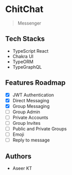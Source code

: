 # ChitChat

> Messenger

## Tech Stacks

- TypeScript React
- Chakra UI
- TypeORM
- TypeGraphQL


## Features Roadmap

- [x] JWT Authentication
- [x] Direct Messaging
- [x] Group Messaging
- [ ] Group Admin
- [ ] Private Accounts
- [ ] Group Invites
- [ ] Public and Private Groups
- [ ] Emoji
- [ ] Reply to message 

## Authors
- Aseer KT
